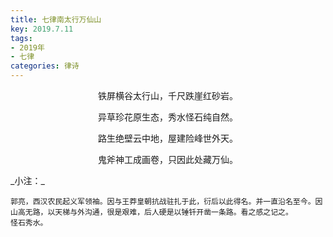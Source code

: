 ```yaml
---
title: 七律南太行万仙山
key: 2019.7.11
tags: 
- 2019年 
- 七律
categories: 律诗
---
```


<p align="center">铁屏横谷太行山，千尺跌崖红砂岩。
</p>
<p align="center">异草珍花原生态，秀水怪石纯自然。
</p>
<p align="center">路生绝壁云中地，屋建险峰世外天。
</p>
<p align="center">鬼斧神工成画卷，只因此处藏万仙。
</p>
_小注：_

```
郭亮，西汉农民起义军领袖。因与王莽皇朝抗战驻扎于此，衍后以此得名。并一直沿名至今。因山高无路，以天梯与外沟通，很是艰难，后人硬是以锤钎开凿一条路。看之感之记之。
怪石秀水。
```